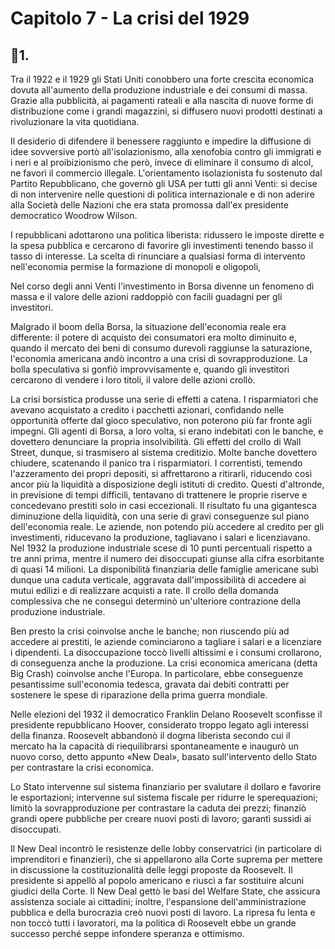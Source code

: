 # Capitolo 7 - La crisi del 1929

## 📍1.

Tra il 1922 e il 1929 gli Stati Uniti conobbero una forte crescita economica dovuta all'aumento della produzione industriale e dei consumi di massa. Grazie alla pubblicità, ai pagamenti rateali e alla nascita di nuove forme di distribuzione come i grandi magazzini, si diffusero nuovi prodotti destinati a rivoluzionare la vita quotidiana.

Il desiderio di difendere il benessere raggiunto e impedire la diffusione di idee sovversive portò all'isolazionismo, alla xenofobia contro gli immigrati e i neri e al proibizionismo che però, invece di eliminare il consumo di alcol, ne favorì il commercio illegale. L'orientamento isolazionista fu sostenuto dal Partito Repubblicano, che governò gli USA per tutti gli anni Venti: si decise di non intervenire nelle questioni di politica internazionale e di non aderire alla Società delle Nazioni che era stata promossa dall'ex presidente democratico Woodrow Wilson.

I repubblicani adottarono una politica liberista: ridussero le imposte dirette e la spesa pubblica e cercarono di favorire gli investimenti tenendo basso il tasso di interesse. La scelta di rinunciare a qualsiasi forma di intervento nell'economia permise la formazione di monopoli e oligopoli,

Nel corso degli anni Venti l'investimento in Borsa divenne un fenomeno di massa e il valore delle azioni raddoppiò con facili guadagni per gli investitori.

Malgrado il boom della Borsa, la situazione dell'economia reale era differente: il potere di acquisto dei consumatori era molto diminuito e, quando il mercato dei beni di consumo durevoli raggiunse la saturazione, l'economia americana andò incontro a una crisi di sovrapproduzione. La bolla speculativa si gonfiò improvvisamente e, quando gli investitori cercarono di vendere i loro titoli, il valore delle azioni crollò.

La crisi borsistica produsse una serie di effetti a catena. I risparmiatori che avevano acquistato a credito i pacchetti azionari, confidando nelle opportunità offerte dal gioco speculativo, non poterono più far fronte agli impegni. Gli agenti di Borsa, a loro volta, si erano indebitati con le banche, e dovettero denunciare la propria insolvibilità.
Gli effetti del crollo di Wall Street, dunque, si trasmisero al sistema creditizio. Molte banche dovettero chiudere, scatenando il panico tra i risparmiatori. I correntisti, temendo l'azzeramento dei propri depositi, si affrettarono a ritirarli, riducendo così ancor più la liquidità a disposizione degli istituti di credito. Questi d'altronde, in previsione di tempi difficili, tentavano di trattenere le proprie riserve e concedevano prestiti solo in casi eccezionali. Il risultato fu una gigantesca diminuzione della liquidità, con una serie di gravi conseguenze sul piano dell'economia reale. Le aziende, non potendo più accedere al credito per gli investimenti, riducevano la produzione, tagliavano i salari e licenziavano.
Nel 1932 la produzione industriale scese di 10 punti percentuali rispetto a tre anni prima, mentre il numero dei disoccupati giunse alla cifra esorbitante di quasi 14 milioni. La disponibilità finanziaria delle famiglie americane subì dunque una caduta verticale, aggravata dall'impossibilità di accedere ai mutui edilizi e di realizzare acquisti a rate.
Il crollo della domanda complessiva che ne conseguì determinò un'ulteriore contrazione della produzione industriale.

Ben presto la crisi coinvolse anche le banche; non riuscendo più ad accedere ai prestiti, le aziende cominciarono a tagliare i salari e a licenziare i dipendenti. La disoccupazione toccò livelli altissimi e i consumi crollarono, di conseguenza anche la produzione. La crisi economica americana (detta Big Crash) coinvolse anche l'Europa. In particolare, ebbe conseguenze pesantissime sull'economia tedesca, gravata dai debiti contratti per sostenere le spese di riparazione della prima guerra mondiale.

Nelle elezioni del 1932 il democratico Franklin Delano Roosevelt sconfisse il presidente repubblicano Hoover, considerato troppo legato agli interessi della finanza. Roosevelt abbandonò il dogma liberista secondo cui il mercato ha la capacità di riequilibrarsi spontaneamente e inaugurò un nuovo corso, detto appunto «New Deal», basato sull'intervento dello Stato per contrastare la crisi economica.

Lo Stato intervenne sul sistema finanziario per svalutare il dollaro e favorire le esportazioni; intervenne sul sistema fiscale per ridurre le sperequazioni; limitò la sovrapproduzione per contrastare la caduta dei prezzi; finanziò grandi opere pubbliche per creare nuovi posti di lavoro; garantì sussidi ai disoccupati.

Il New Deal incontrò le resistenze delle lobby conservatrici (in particolare di imprenditori e finanzieri), che si appellarono alla Corte suprema per mettere in discussione la costituzionalità delle leggi proposte da Roosevelt. Il presidente si appellò al popolo americano e riuscì a far sostituire alcuni giudici della Corte.
Il New Deal gettò le basi del Welfare State, che assicura assistenza sociale ai cittadini; inoltre, l'espansione dell'amministrazione pubblica e della burocrazia creò nuovi posti di lavoro. La ripresa fu lenta e non toccò tutti i lavoratori, ma la politica di Roosevelt ebbe un grande successo perché seppe infondere speranza e ottimismo.